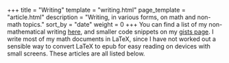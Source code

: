+++
title = "Writing"
template = "writing.html"
page_template = "article.html"
description = "Writing, in various forms, on math and non-math topics."
sort_by = "date"
weight = 0
+++
You can find a list of my non-mathematical writing [here](/tags/), and smaller code snippets on my [gists page](https://gist.github.com/alexrutar).
I write most of my math documents in LaTeX, since I have not worked out a sensible way to convert LaTeX to epub for easy reading on devices with small screens.
These articles are all listed below.
